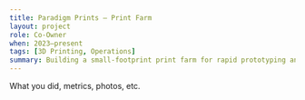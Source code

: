 ```yaml
---
title: Paradigm Prints – Print Farm
layout: project
role: Co-Owner
when: 2023–present
tags: [3D Printing, Operations]
summary: Building a small-footprint print farm for rapid prototyping and outreach.
---
```

What you did, metrics, photos, etc.
